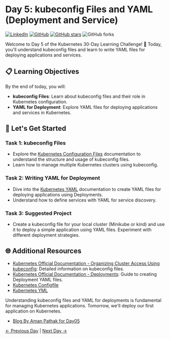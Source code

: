 # Day 5: kubeconfig Files and YAML (Deployment and Service)
[![LinkedIn](https://img.shields.io/badge/Connect%20with%20me%20on-LinkedIn-blue.svg)](https://www.linkedin.com/in/aman-devops/)
[![GitHub](https://img.shields.io/github/stars/AmanPathak-DevOps.svg?style=social)](https://github.com/AmanPathak-DevOps)
[![GitHub stars](https://img.shields.io/github/stars/AmanPathak-DevOps/30DaysOfKubernetes)](https://github.com/AmanPathak-DevOps/30DaysOfKubernetes/stargazers)
![GitHub forks](https://img.shields.io/github/forks/AmanPathak-DevOps/30DaysOfKubernetes)

Welcome to Day 5 of the Kubernetes 30-Day Learning Challenge! 🚀 Today, you'll understand kubeconfig files and learn to write YAML files for deploying applications and services.

## 📋 Learning Objectives

By the end of today, you will:
- **kubeconfig Files**: Learn about kubeconfig files and their role in Kubernetes configuration.
- **YAML for Deployment**: Explore YAML files for deploying applications and services in Kubernetes.

## 🚀 Let's Get Started

### Task 1: kubeconfig Files
- Explore the [Kubernetes Configuration Files](https://kubernetes.io/docs/concepts/configuration/organize-cluster-access-kubeconfig/) documentation to understand the structure and usage of kubeconfig files.
- Learn how to manage multiple Kubernetes clusters using kubeconfig.

### Task 2: Writing YAML for Deployment
- Dive into the [Kubernetes YAML](https://kubernetes.io/docs/reference/kubernetes-api/workload-resources/deployment-v1/) documentation to create YAML files for deploying applications using Deployments.
- Understand how to define services with YAML for service discovery.

### Task 3: Suggested Project
- Create a kubeconfig file for your local cluster (Minikube or kind) and use it to deploy a simple application using YAML files. Experiment with different deployment strategies.

## 🌐 Additional Resources

- [Kubernetes Official Documentation - Organizing Cluster Access Using kubeconfig](https://kubernetes.io/docs/concepts/configuration/organize-cluster-access-kubeconfig/): Detailed information on kubeconfig files.
- [Kubernetes Official Documentation - Deployments](https://kubernetes.io/docs/reference/kubernetes-api/workload-resources/deployment-v1/): Guide to creating Deployment YAML files.
- [Kubernetes Configfile](https://www.youtube.com/watch?v=Q74gSxeO4cI&ab_channel=VivekSingh)
- [Kubernetes YML](https://youtu.be/qmDzcu5uY1I?si=kOxTRSj-YADGfPrI)

Understanding kubeconfig files and YAML for deployments is fundamental for managing Kubernetes applications. Tomorrow, we'll deploy our first application on Kubernetes.

- [Blog By Aman Pathak for Day05](https://medium.com/devops-dev/day05-kubeconfig-services-and-deployments-files-explained-8733c0cd8b61)

[← Previous Day](../Day04/README.md) | [Next Day →](../Day06/README.md)